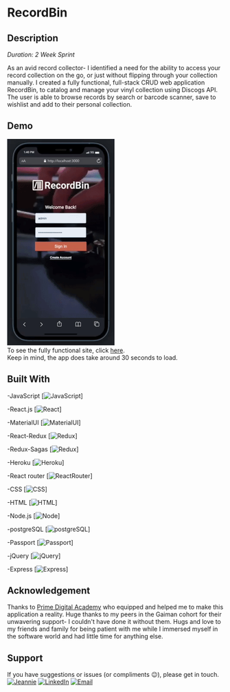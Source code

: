# RecordBin

## Description
_Duration: 2 Week Sprint_

As an avid record collector- I identified a need for the ability to access your record collection on the go, or just without flipping through your collection manually. I created a fully functional, full-stack CRUD web application RecordBin, to catalog and manage your vinyl collection using Discogs API. The user is able to browse records by search or barcode scanner, save to wishlist and add to their personal collection.

## Demo

![Alt Text](recordbin.gif)
</br>
To see the fully functional site, click [here](https://desolate-spire-23251.herokuapp.com/#/).
</br>
Keep in mind, the app does take around 30 seconds to load.  

## Built With

-JavaScript
[![JavaScript](https://img.shields.io/badge/JavaScript-F7DF1E?style=for-the-badge&logo=javascript&logoColor=black)]

-React.js
[![React](https://img.shields.io/badge/React-20232A?style=for-the-badge&logo=react&logoColor=61DAFB)]

-MaterialUI
[![MaterialUI](https://img.shields.io/badge/Material--UI-0081CB?style=for-the-badge&logo=material-ui&logoColor=white)]

-React-Redux
[![Redux](https://img.shields.io/badge/Redux-593D88?style=for-the-badge&logo=redux&logoColor=white)]

-Redux-Sagas
[![Redux](link)]

-Heroku
[![Heroku](https://img.shields.io/badge/Heroku-430098?style=for-the-badge&logo=heroku&logoColor=white)]

-React router
[![ReactRouter](https://img.shields.io/badge/React_Router-CA4245?style=for-the-badge&logo=react-router&logoColor=white)]

-CSS
[![CSS](https://img.shields.io/badge/CSS-239120?&style=for-the-badge&logo=css3&logoColor=white)]

-HTML
[![HTML](https://img.shields.io/badge/HTML5-E34F26?style=for-the-badge&logo=html5&logoColor=white)]

-Node.js
[![Node](https://img.shields.io/badge/Node.js-43853D?style=for-the-badge&logo=node.js&logoColor=white)]

-postgreSQL
[![postgreSQL](https://img.shields.io/badge/PostgreSQL-316192?style=for-the-badge&logo=postgresql&logoColor=white)]

-Passport
[![Passport](link)]

-jQuery
[![jQuery](https://img.shields.io/badge/jQuery-0769AD?style=for-the-badge&logo=jquery&logoColor=white)]

-Express
[![Express](https://img.shields.io/badge/Express.js-404D59?style=for-the-badge)]

## Acknowledgement
Thanks to [Prime Digital Academy](www.primeacademy.io) who equipped and helped me to make this application a reality. Huge thanks to my peers in the Gaiman cohort for their unwavering support- I couldn't have done it without them. Hugs and love to my friends and family for being patient with me while I immersed myself in the software world and had little time for anything else. 

## Support
If you have suggestions or issues (or compliments 😉), please get in touch. 
<br/>
[![Jeannie](https://img.shields.io/badge/-jeannie.dev-yellowgreen?style=for-the-badge)](https://www.jeannie.dev) 
[![LinkedIn](https://img.shields.io/badge/-LinkedIn-blue?style=for-the-badge&logo=linkedin)](https://linkedin.com/in/JeannieBranstrator) 
[![Email](https://img.shields.io/badge/-gmail-orange?style=for-the-badge&logo=gmail)](mailto:jmbranstrator@gmail.com) 
